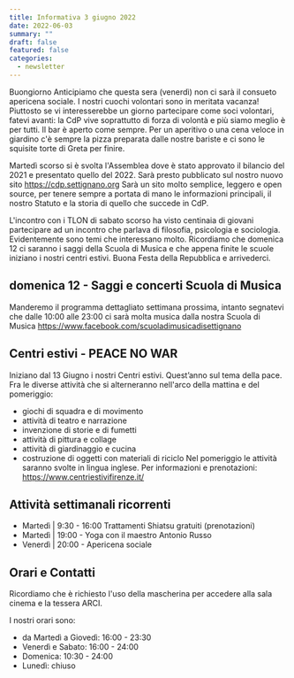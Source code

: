 ```yaml
---
title: Informativa 3 giugno 2022
date: 2022-06-03
summary: ""
draft: false
featured: false
categories:
  - newsletter
---
```


Buongiorno
Anticipiamo che questa sera (venerdì) non ci sarà il consueto apericena sociale.
I nostri cuochi volontari sono in meritata vacanza!
Piuttosto se vi interesserebbe un giorno partecipare come soci volontari, fatevi avanti: la CdP vive soprattutto di forza di volontà e più siamo meglio è per tutti.
Il bar è aperto come sempre. Per un aperitivo o una cena veloce in giardino c'è sempre la pizza preparata dalle nostre bariste e ci sono le squisite torte di Greta per finire.

Martedì scorso si è svolta l'Assemblea dove è stato approvato il bilancio del 2021 e presentato quello del 2022. Sarà presto pubblicato sul nostro nuovo sito https://cdp.settignano.org
Sarà un sito molto semplice, leggero e open source, per tenere sempre a portata di mano le informazioni principali, il nostro Statuto e la storia di quello che succede in CdP.

L'incontro con i TLON di sabato scorso ha visto centinaia di giovani partecipare ad un incontro che parlava di filosofia, psicologia e sociologia. Evidentemente sono temi che interessano molto.
Ricordiamo che domenica 12 ci saranno i saggi della Scuola di Musica e che appena finite le scuole iniziano i nostri centri estivi.
Buona Festa della Repubblica e arrivederci.

## domenica 12 - Saggi e concerti Scuola di Musica
Manderemo il programma dettagliato settimana prossima, intanto segnatevi che dalle 10:00 alle 23:00 ci sarà molta musica dalla nostra Scuola di Musica
https://www.facebook.com/scuoladimusicadisettignano

## Centri estivi - PEACE NO WAR
Iniziano dal 13 Giugno i nostri Centri estivi. Quest’anno sul tema della pace.
Fra le diverse attività che si alterneranno nell'arco della mattina e del pomeriggio:
- giochi di squadra e di movimento
- attività di teatro e narrazione
- invenzione di storie e di fumetti
- attività di pittura e collage
- attività di giardinaggio e cucina
- costruzione di oggetti con materiali di riciclo
Nel pomeriggio le attività saranno svolte in lingua inglese.
Per informazioni e prenotazioni: https://www.centriestivifirenze.it/

## Attività settimanali ricorrenti
- Martedì | 9:30 - 16:00 Trattamenti Shiatsu gratuiti (prenotazioni)
- Martedì | 19:00 - Yoga con il maestro Antonio Russo
- Venerdì | 20:00 - Apericena sociale

## Orari e Contatti
Ricordiamo che è richiesto l'uso della mascherina per accedere alla sala cinema e la tessera ARCI.

I nostri orari sono:
- da Martedì a Giovedì: 16:00 - 23:30
- Venerdì e Sabato: 16:00 - 24:00
- Domenica: 10:30 - 24:00
- Lunedì: chiuso

